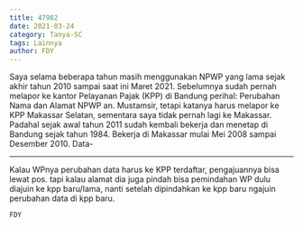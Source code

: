 ```yaml
---
title: 47982
date: 2021-03-24
category: Tanya-SC
tags: Lainnya
author: FDY
---
```


Saya selama beberapa tahun masih menggunakan NPWP yang lama sejak akhir tahun 2010 sampai saat ini Maret 2021. Sebelumnya sudah pernah melapor ke kantor Pelayanan Pajak (KPP) di Bandung perihal: Perubahan Nama dan Alamat NPWP an. Mustamsir, tetapi katanya harus melapor ke KPP Makassar Selatan, sementara saya tidak pernah lagi ke Makassar. Padahal sejak awal tahun 2011 sudah kembali bekerja dan menetap di Bandung sejak tahun 1984. Bekerja di Makassar mulai Mei 2008 sampai Desember 2010. Data-

---

Kalau WPnya perubahan data harus ke KPP terdaftar, pengajuannya bisa lewat pos. tapi kalau alamat dia juga pindah bisa pemindahan WP dulu diajuin ke kpp baru/lama, nanti setelah dipindahkan ke kpp baru ngajuin perubahan data di kpp baru.

`FDY`
